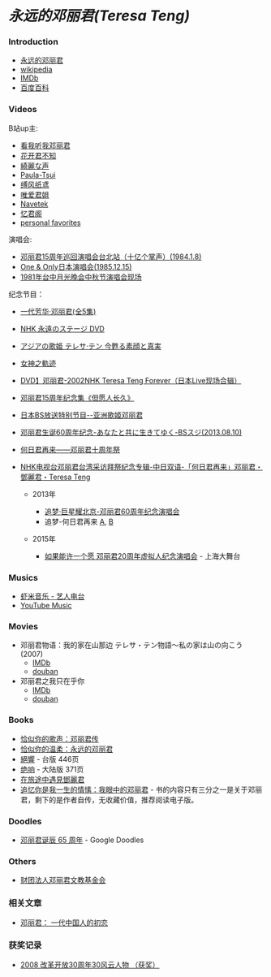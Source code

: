 # *永远的邓丽君(Teresa Teng)*



### Introduction

- [永远的邓丽君](http://www.teresa-teng.org/people.php)
- [wikipedia](https://en.wikipedia.org/wiki/Teresa_Teng)
- [IMDb](https://www.imdb.com/name/nm0849340/)
- [百度百科](https://baike.baidu.com/item/%E9%82%93%E4%B8%BD%E5%90%9B/27007)

### Videos

B站up主:

- [看我听我邓丽君](https://space.bilibili.com/174926904/)
- [花开君不知](https://space.bilibili.com/472799878/)
- [綺麗な声](https://space.bilibili.com/14369430/)
- [Paula-Tsui](https://space.bilibili.com/36271715/)
- [缚风纸鸢](https://space.bilibili.com/37852543/)
- [唯爱君姐](https://space.bilibili.com/351607386/)
- [Navetek](https://space.bilibili.com/477230155/)
- [忆君阁](https://space.bilibili.com/309472078/)
- [personal favorites](https://www.bilibili.com/medialist/detail/ml1064381191?type=1)
  
演唱会:

- [邓丽君15周年巡回演唱会台北站（十亿个掌声）(1984.1.8)](https://www.bilibili.com/video/BV1Ab411h7zN)
- [One & Only日本演唱会(1985.12.15)](https://www.bilibili.com/video/BV1Jf4y117Lb)
- [1981年台中月光晚会中秋节演唱会现场](https://www.bilibili.com/video/BV13C4y1877g)
  
纪念节目：
 
- [一代芳华·邓丽君(全5集)](https://www.bilibili.com/video/BV17x411f7mn)
- [NHK 永遠のステージ DVD](https://www.bilibili.com/video/BV1z741147E4)
- [アジアの歌姫 テレサ·テン 今甦る素顔と真実](https://www.bilibili.com/video/BV1954y1C7HF)
- [女神之軌迹](https://www.bilibili.com/video/BV1eb411t78z)
- [DVD】邓丽君-2002NHK Teresa Teng Forever（日本Live现场合辑）](https://www.bilibili.com/video/BV1sz411q7nX)
- [邓丽君15周年纪念集《但愿人长久》](https://www.bilibili.com/video/BV1X5411s7sh)
- [日本BS放送特别节目--亚洲歌姬邓丽君](https://www.bilibili.com/video/BV1aW411v7Mb)
- [邓丽君生诞60周年纪念-あなたと共に生きてゆく-BSスジ(2013.08.10)](https://www.bilibili.com/video/BV1bi4y147gt)
- [何日君再来——邓丽君十周年祭](https://www.bilibili.com/video/av10337229/)
- [NHK电视台邓丽君台湾采访拜祭纪念专辑-中日双语-「何日君再来」邓丽君・鄧麗君・Teresa Teng](https://www.bilibili.com/video/BV1xk4y1m71W)

  - 2013年
    - [追梦·巨星耀北京-邓丽君60周年纪念演唱会](https://www.bilibili.com/video/BV1QW411b7NG)
    - 追梦-何日君再来 [A](https://www.bilibili.com/video/BV1dt4y127v3), [B](https://www.bilibili.com/video/BV1Ye411p7Jj)
    
  - 2015年
    - [如果能许一个愿 邓丽君20周年虚拟人纪念演唱会](https://www.bilibili.com/video/BV1f4411Q7Rg) - 上海大舞台
  
### Musics

- [虾米音乐 - 艺人电台](https://www.xiami.com/artist/vmp3f637)
- [YouTube Music](https://music.youtube.com/channel/UCI2cy2lwlzMksxEu63E8Zag)

### Movies

- 邓丽君物语：我的家在山那边 テレサ・テン物語～私の家は山の向こう (2007)
  - [IMDb](https://www.imdb.com/title/tt1045226/)
  - [douban](https://movie.douban.com/subject/2127188/)
- 邓丽君之我只在乎你
  - [IMDb](https://www.imdb.com/title/tt9636134/)
  - [douban](https://movie.douban.com/subject/26665271/)
  
### Books

- [恰似你的歌声：邓丽君传](https://book.douban.com/subject/26805306/)
- [恰似你的温柔：永远的邓丽君](https://book.douban.com/subject/23217351/)
- [絕響](https://book.douban.com/subject/21267048/) - 台版 446页
- [绝响](https://book.douban.com/subject/24283840/) - 大陆版 371页
- [在旅途中遇見鄧麗君](https://book.douban.com/subject/3040273/)
- [追忆你是我一生的情愫：我眼中的邓丽君](https://book.douban.com/subject/33438182/) - 书的内容只有三分之一是关于邓丽君，剩下的是作者自传，无收藏价值，推荐阅读电子版。
  
### Doodles

- [邓丽君诞辰 65 周年](https://www.google.com/doodles/teresa-tengs-65th-birthday) - Google Doodles
  
### Others

- [财团法人邓丽君文教基金会](http://www.teresa-teng.org/)


### 相关文章

- [邓丽君： 一代中国人的初恋](http://news.ifeng.com/special/60nianjiaguo/60biaozhirenwu/renwuziliao/200909/0901_7766_1329269.shtml)

### 获奖记录

- [2008    改革开放30周年30风云人物    （获奖）](./改革开放30周年30风云人物.md)

